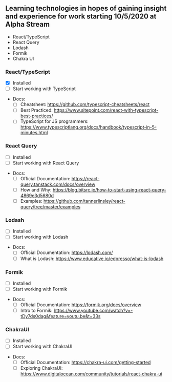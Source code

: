 ## Learning technologies in hopes of gaining insight and experience for work starting 10/5/2020 at Alpha Stream
- React/TypeScript
- React Query
- Lodash
- Formik
- Chakra UI


### React/TypeScript
- [x] Installed
- [ ] Start working with TypeScript
- Docs: 
  - [ ] Cheatsheet: https://github.com/typescript-cheatsheets/react
  - [ ] Best Practiced: https://www.sitepoint.com/react-with-typescript-best-practices/
  - [ ] TypeScript for JS programmers: https://www.typescriptlang.org/docs/handbook/typescript-in-5-minutes.html

### React Query
- [ ] Installed
- [ ] Start working with React Query
- Docs: 
  - [ ] Official Documentation: https://react-query.tanstack.com/docs/overview
  - [ ] How and Why: https://blog.bitsrc.io/how-to-start-using-react-query-4869e3d5680d
  - [ ] Examples: https://github.com/tannerlinsley/react-query/tree/master/examples

### Lodash
- [ ] Installed
- [ ] Start working with Lodash
- Docs: 
  - [ ] Official Documentation: https://lodash.com/
  - [ ] What is Lodash: https://www.educative.io/edpresso/what-is-lodash

### Formik 
- [ ] Installed
- [ ] Start working with Formik
- Docs: 
  - [ ] Official Documentation: https://formik.org/docs/overview
  - [ ] Intro to Formik: https://www.youtube.com/watch?v=-tDy7ds0dag&feature=youtu.be&t=33s

### ChakraUI
- [ ] Installed
- [ ] Start working with ChakraUI
- Docs: 
  - [ ] Official Documentation: https://chakra-ui.com/getting-started
  - [ ] Exploring ChakraUI: https://www.digitalocean.com/community/tutorials/react-chakra-ui